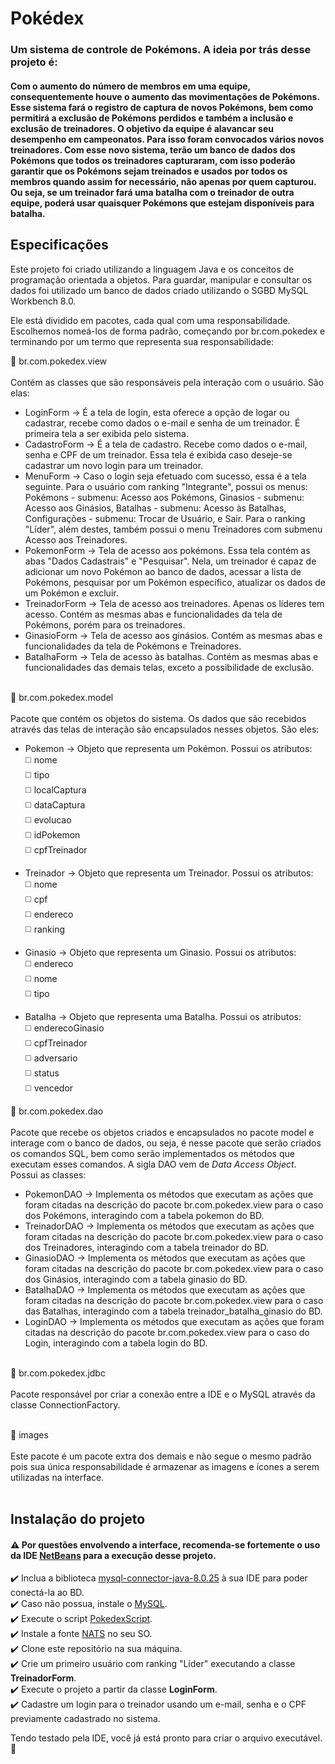 <h1>Pokédex</h1>

### Um sistema de controle de Pokémons. A ideia por trás desse projeto é: 
#### Com o aumento do número de membros em uma equipe, consequentemente houve o aumento das movimentações de Pokémons. Esse sistema fará o registro de captura de novos Pokémons, bem como permitirá a exclusão de Pokémons perdidos e também a inclusão e exclusão de treinadores. O objetivo da equipe é alavancar seu desempenho em campeonatos. Para isso foram convocados vários novos treinadores. Com esse novo sistema, terão um banco de dados dos Pokémons que todos os treinadores capturaram, com isso poderão garantir que os Pokémons sejam treinados e usados por todos os membros quando assim for necessário, não apenas por quem capturou. Ou seja, se um treinador fará uma batalha com o treinador de outra equipe, poderá usar quaisquer Pokémons que estejam disponíveis para batalha.

## Especificações

Este projeto foi criado utilizando a linguagem Java e os conceitos de programação orientada a objetos. Para guardar, manipular e consultar os dados foi utilizado um banco de dados criado utilizando o SGBD MySQL Workbench 8.0.

Ele está dividido em pacotes, cada qual com uma responsabilidade. Escolhemos nomeá-los de forma padrão, começando por br.com.pokedex e terminando por um termo que representa sua responsabilidade:<br>

📁 br.com.pokedex.view <br> <br>
Contém as classes que são responsáveis pela interação com o usuário. São elas:
+ LoginForm -> É a tela de login, esta oferece a opção de logar ou cadastrar, recebe como dados o e-mail e senha de um treinador. É primeira tela a ser exibida pelo sistema.
+ CadastroForm -> É a tela de cadastro. Recebe como dados o e-mail, senha e CPF de um treinador. Essa tela é exibida caso deseje-se cadastrar um novo login para um treinador.
+ MenuForm -> Caso o login seja efetuado com sucesso, essa é a tela seguinte. Para o usuário com ranking "Integrante", possui os menus: Pokémons - submenu: Acesso aos Pokémons, Ginasios - submenu: Acesso aos Ginásios, Batalhas - submenu: Acesso às Batalhas, Configurações - submenu: Trocar de Usuário, e Sair. Para o ranking "Líder", além destes, também possui o menu Treinadores com submenu Acesso aos Treinadores.  
+ PokemonForm -> Tela de acesso aos pokémons. Essa tela contém as abas "Dados Cadastrais" e "Pesquisar". Nela, um treinador é capaz de adicionar um novo Pokémon ao banco de dados, acessar a lista de Pokémons, pesquisar por um Pokémon específico, atualizar os dados de um Pokémon e excluir.
+ TreinadorForm -> Tela de acesso aos treinadores. Apenas os líderes tem acesso. Contém as mesmas abas e funcionalidades da tela de Pokémons, porém para os treinadores.
+ GinasioForm -> Tela de acesso aos ginásios. Contém as mesmas abas e funcionalidades da tela de Pokémons e Treinadores.
+ BatalhaForm -> Tela de acesso às batalhas. Contém as mesmas abas e funcionalidades das demais telas, exceto a possibilidade de exclusão.<br><br>

📁 br.com.pokedex.model <br> <br>
Pacote que contém os objetos do sistema. Os dados que são recebidos através das telas de interação são encapsulados nesses objetos. São eles: 
- Pokemon -> Objeto que representa um Pokémon. Possui os atributos:<br>
◻️ nome<br>
◻️ tipo<br>
◻️ localCaptura<br>
◻️ dataCaptura<br>
◻️ evolucao<br>
◻️ idPokemon <br>
◻️ cpfTreinador <br>
</ul></li>

<ul><li> Treinador -> Objeto que representa um Treinador. Possui os atributos:<br>
◻️ nome<br>
◻️ cpf<br>
◻️ endereco<br>
◻️ ranking<br>
</ul></li>

<ul><li> Ginasio -> Objeto que representa um Ginasio. Possui os atributos:<br>
◻️ endereco<br>
◻️ nome<br>
◻️ tipo<br>
</ul></li>

<ul><li> Batalha -> Objeto que representa uma Batalha. Possui os atributos:<br>
◻️ enderecoGinasio<br>
◻️ cpfTreinador<br>
◻️ adversario<br>
◻️ status<br>
◻️ vencedor<br>
</ul></li>

📁 br.com.pokedex.dao <br> <br>
Pacote que recebe os objetos criados e encapsulados no pacote model e interage com o banco de dados, ou seja, é nesse pacote que serão criados os comandos SQL, bem como serão implementados os métodos que executam esses comandos. A sigla DAO vem de <i>Data Access Object</i>. Possui as classes:
- PokemonDAO -> Implementa os métodos que executam as ações que foram citadas na descrição do pacote br.com.pokedex.view para o caso dos Pokémons, interagindo com a tabela pokemon do BD.
- TreinadorDAO -> Implementa os métodos que executam as ações que foram citadas na descrição do pacote br.com.pokedex.view para o caso dos Treinadores, interagindo com a tabela treinador do BD.
- GinasioDAO -> Implementa os métodos que executam as ações que foram citadas na descrição do pacote br.com.pokedex.view para o caso dos Ginásios, interagindo com a tabela ginasio do BD.
- BatalhaDAO -> Implementa os métodos que executam as ações que foram citadas na descrição do pacote br.com.pokedex.view para o caso das Batalhas, interagindo com a tabela treinador_batalha_ginasio do BD.
- LoginDAO -> Implementa os métodos que executam as ações que foram citadas na descrição do pacote br.com.pokedex.view para o caso do Login, interagindo com a tabela login do BD.<br> <br>

📁 br.com.pokedex.jdbc <br> <br>
Pacote responsável por criar a conexão entre a IDE e o MySQL através da classe ConnectionFactory.<br> <br>

📁 images <br> <br>
Este pacote é um pacote extra dos demais e não segue o mesmo padrão pois sua única responsabilidade é armazenar as imagens e ícones a serem utilizadas na interface.<br> <br>

## Instalação do projeto 
#### ⚠️ Por questões envolvendo a interface, recomenda-se fortemente o uso da IDE <a target="_blank" href="https://netbeans.apache.org/download/nb124/nb124.html">NetBeans</a> para a execução desse projeto.

✔️ Inclua a biblioteca <a target="_blank" href="https://drive.google.com/file/d/1GaijUqzwA_Fv-UFC8bQqwCM9roym7yV4/view?usp=sharing">mysql-connector-java-8.0.25</a> à sua IDE para poder conectá-la ao BD. <br>
✔️ Caso não possua, instale o <a target="_blank" href="https://dev.mysql.com/downloads/connector/j/">MySQL</a>. <br>
✔️ Execute o script <a target="_blank" href="https://github.com/fernandabsm/pokedexScriptSQL">PokedexScript</a>. <br>
✔️ Instale a fonte <a target="_blank" href="https://pt.ffonts.net/NATS.font.download">NATS</a> no seu SO. <br>
✔️ Clone este repositório na sua máquina. <br>
✔️ Crie um primeiro usuário com ranking "Líder" executando a classe <b>TreinadorForm</b>.<br>
✔️ Execute o projeto a partir da classe <b>LoginForm</b>.<br>
✔️ Cadastre um login para o treinador usando um e-mail, senha e o CPF previamente cadastrado no sistema.

Tendo testado pela IDE, você já está pronto para criar o arquivo executável. 🥳

